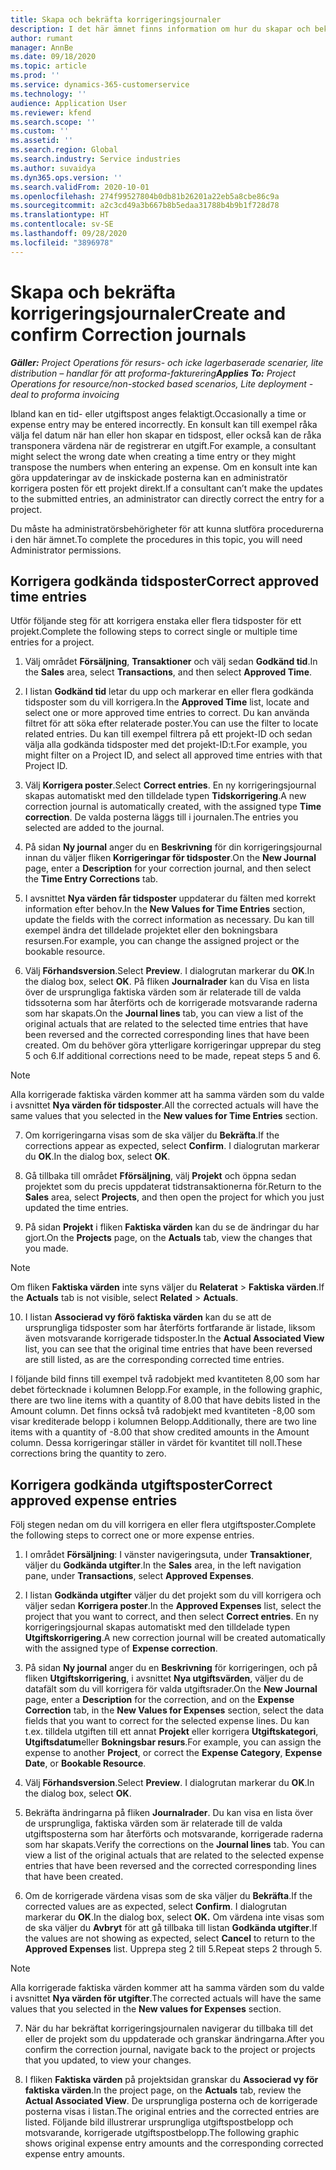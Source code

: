 ```yaml
---
title: Skapa och bekräfta korrigeringsjournaler
description: I det här ämnet finns information om hur du skapar och bekräftar en korrigeringsjournal.
author: rumant
manager: AnnBe
ms.date: 09/18/2020
ms.topic: article
ms.prod: ''
ms.service: dynamics-365-customerservice
ms.technology: ''
audience: Application User
ms.reviewer: kfend
ms.search.scope: ''
ms.custom: ''
ms.assetid: ''
ms.search.region: Global
ms.search.industry: Service industries
ms.author: suvaidya
ms.dyn365.ops.version: ''
ms.search.validFrom: 2020-10-01
ms.openlocfilehash: 274f99527804b0db81b26201a22eb5a8cbe86c9a
ms.sourcegitcommit: a2c3cd49a3b667b8b5edaa31788b4b9b1f728d78
ms.translationtype: HT
ms.contentlocale: sv-SE
ms.lasthandoff: 09/28/2020
ms.locfileid: "3896978"
---
```

# <a name="create-and-confirm-correction-journals"></a><span data-ttu-id="23f8b-103">Skapa och bekräfta korrigeringsjournaler</span><span class="sxs-lookup"><span data-stu-id="23f8b-103">Create and confirm Correction journals</span></span>

<span data-ttu-id="23f8b-104">_**Gäller:** Project Operations för resurs- och icke lagerbaserade scenarier, lite distribution – handlar för att proforma-fakturering_</span><span class="sxs-lookup"><span data-stu-id="23f8b-104">_**Applies To:** Project Operations for resource/non-stocked based scenarios, Lite deployment - deal to proforma invoicing_</span></span>

<span data-ttu-id="23f8b-105">Ibland kan en tid- eller utgiftspost anges felaktigt.</span><span class="sxs-lookup"><span data-stu-id="23f8b-105">Occasionally a time or expense entry may be entered incorrectly.</span></span> <span data-ttu-id="23f8b-106">En konsult kan till exempel råka välja fel datum när han eller hon skapar en tidspost, eller också kan de råka transponera värdena när de registrerar en utgift.</span><span class="sxs-lookup"><span data-stu-id="23f8b-106">For example, a consultant might select the wrong date when creating a time entry or they might transpose the numbers when entering an expense.</span></span> <span data-ttu-id="23f8b-107">Om en konsult inte kan göra uppdateringar av de inskickade posterna kan en administratör korrigera posten för ett projekt direkt.</span><span class="sxs-lookup"><span data-stu-id="23f8b-107">If a consultant can’t make the updates to the submitted entries, an administrator can directly correct the entry for a project.</span></span>

<span data-ttu-id="23f8b-108">Du måste ha administratörsbehörigheter för att kunna slutföra procedurerna i den här ämnet.</span><span class="sxs-lookup"><span data-stu-id="23f8b-108">To complete the procedures in this topic, you will need Administrator permissions.</span></span>

## <a name="correct-approved-time-entries"></a><span data-ttu-id="23f8b-109">Korrigera godkända tidsposter</span><span class="sxs-lookup"><span data-stu-id="23f8b-109">Correct approved time entries</span></span>     

<span data-ttu-id="23f8b-110">Utför följande steg för att korrigera enstaka eller flera tidsposter för ett projekt.</span><span class="sxs-lookup"><span data-stu-id="23f8b-110">Complete the following steps to correct single or multiple time entries for a project.</span></span>

1. <span data-ttu-id="23f8b-111">Välj området **Försäljning**, **Transaktioner** och välj sedan **Godkänd tid**.</span><span class="sxs-lookup"><span data-stu-id="23f8b-111">In the **Sales** area, select **Transactions**, and then select **Approved Time**.</span></span> 

2. <span data-ttu-id="23f8b-112">I listan **Godkänd tid** letar du upp och markerar en eller flera godkända tidsposter som du vill korrigera.</span><span class="sxs-lookup"><span data-stu-id="23f8b-112">In the **Approved Time** list, locate and select one or more approved time entries to correct.</span></span> <span data-ttu-id="23f8b-113">Du kan använda filtret för att söka efter relaterade poster.</span><span class="sxs-lookup"><span data-stu-id="23f8b-113">You can use the filter to locate related entries.</span></span> <span data-ttu-id="23f8b-114">Du kan till exempel filtrera på ett projekt-ID och sedan välja alla godkända tidsposter med det projekt-ID:t.</span><span class="sxs-lookup"><span data-stu-id="23f8b-114">For example, you might filter on a Project ID, and select all approved time entries with that Project ID.</span></span>

3. <span data-ttu-id="23f8b-115">Välj **Korrigera poster**.</span><span class="sxs-lookup"><span data-stu-id="23f8b-115">Select **Correct entries**.</span></span> <span data-ttu-id="23f8b-116">En ny korrigeringsjournal skapas automatiskt med den tilldelade typen **Tidskorrigering**.</span><span class="sxs-lookup"><span data-stu-id="23f8b-116">A new correction journal is automatically created, with the assigned type **Time correction**.</span></span> <span data-ttu-id="23f8b-117">De valda posterna läggs till i journalen.</span><span class="sxs-lookup"><span data-stu-id="23f8b-117">The entries you selected are added to the journal.</span></span> 

4. <span data-ttu-id="23f8b-118">På sidan **Ny journal** anger du en **Beskrivning** för din korrigeringsjournal innan du väljer fliken **Korrigeringar för tidsposter**.</span><span class="sxs-lookup"><span data-stu-id="23f8b-118">On the **New Journal** page, enter a **Description** for your correction journal, and then select the **Time Entry Corrections** tab.</span></span>  

5. <span data-ttu-id="23f8b-119">I avsnittet **Nya värden får tidsposter** uppdaterar du fälten med korrekt information efter behov.</span><span class="sxs-lookup"><span data-stu-id="23f8b-119">In the **New Values for Time Entries** section, update the fields with the correct information as necessary.</span></span> <span data-ttu-id="23f8b-120">Du kan till exempel ändra det tilldelade projektet eller den bokningsbara resursen.</span><span class="sxs-lookup"><span data-stu-id="23f8b-120">For example, you can change the assigned project or the bookable resource.</span></span>

6. <span data-ttu-id="23f8b-121">Välj **Förhandsversion**.</span><span class="sxs-lookup"><span data-stu-id="23f8b-121">Select **Preview**.</span></span> <span data-ttu-id="23f8b-122">I dialogrutan markerar du **OK**.</span><span class="sxs-lookup"><span data-stu-id="23f8b-122">In the dialog box, select **OK**.</span></span> <span data-ttu-id="23f8b-123">På fliken **Journalrader** kan du Visa en lista över de ursprungliga faktiska värden som är relaterade till de valda tidssoterna som har återförts och de korrigerade motsvarande raderna som har skapats.</span><span class="sxs-lookup"><span data-stu-id="23f8b-123">On the **Journal lines** tab, you can view a list of the original actuals that are related to the selected time entries that have been reversed and the corrected corresponding lines that have been created.</span></span> <span data-ttu-id="23f8b-124">Om du behöver göra ytterligare korrigeringar upprepar du steg 5 och 6.</span><span class="sxs-lookup"><span data-stu-id="23f8b-124">If additional corrections need to be made, repeat steps 5 and 6.</span></span> 

> [!NOTE]
> <span data-ttu-id="23f8b-125">Alla korrigerade faktiska värden kommer att ha samma värden som du valde i avsnittet **Nya värden för tidsposter**.</span><span class="sxs-lookup"><span data-stu-id="23f8b-125">All the corrected actuals will have the same values that you selected in the **New values for Time Entries** section.</span></span>

7. <span data-ttu-id="23f8b-126">Om korrigeringarna visas som de ska väljer du **Bekräfta**.</span><span class="sxs-lookup"><span data-stu-id="23f8b-126">If the corrections appear as expected, select **Confirm**.</span></span> <span data-ttu-id="23f8b-127">I dialogrutan markerar du **OK**.</span><span class="sxs-lookup"><span data-stu-id="23f8b-127">In the dialog box, select **OK**.</span></span>

8. <span data-ttu-id="23f8b-128">Gå tillbaka till området **Fförsäljning**, välj **Projekt** och öppna sedan projektet som du precis uppdaterat tidstransaktionerna för.</span><span class="sxs-lookup"><span data-stu-id="23f8b-128">Return to the **Sales** area, select **Projects**, and then open the project for which you just updated the time entries.</span></span> 

9. <span data-ttu-id="23f8b-129">På sidan **Projekt** i fliken **Faktiska värden** kan du se de ändringar du har gjort.</span><span class="sxs-lookup"><span data-stu-id="23f8b-129">On the **Projects** page, on the **Actuals** tab, view the changes that you made.</span></span> 

> [!NOTE]
> <span data-ttu-id="23f8b-130">Om fliken **Faktiska värden** inte syns väljer du **Relaterat** > **Faktiska värden**.</span><span class="sxs-lookup"><span data-stu-id="23f8b-130">If the **Actuals** tab is not visible, select **Related** > **Actuals**.</span></span>  

10. <span data-ttu-id="23f8b-131">I listan **Associerad vy förö faktiska värden** kan du se att de ursprungliga tidsposter som har återförts fortfarande är listade, liksom även motsvarande korrigerade tidsposter.</span><span class="sxs-lookup"><span data-stu-id="23f8b-131">In the **Actual Associated View** list, you can see that the original time entries that have been reversed are still listed, as are the corresponding corrected time entries.</span></span> 

<span data-ttu-id="23f8b-132">I följande bild finns till exempel två radobjekt med kvantiteten 8,00 som har debet förtecknade i kolumnen Belopp.</span><span class="sxs-lookup"><span data-stu-id="23f8b-132">For example, in the following graphic, there are two line items with a quantity of 8.00 that have debits listed in the Amount column.</span></span> <span data-ttu-id="23f8b-133">Det finns också två radobjekt med kvantiteten -8,00 som visar krediterade belopp i kolumnen Belopp.</span><span class="sxs-lookup"><span data-stu-id="23f8b-133">Additionally, there are two line items with a quantity of -8.00 that show credited amounts in the Amount column.</span></span> <span data-ttu-id="23f8b-134">Dessa korrigeringar ställer in värdet för kvantitet till noll.</span><span class="sxs-lookup"><span data-stu-id="23f8b-134">These corrections bring the quantity to zero.</span></span>

 
## <a name="correct-approved-expense-entries"></a><span data-ttu-id="23f8b-135">Korrigera godkända utgiftsposter</span><span class="sxs-lookup"><span data-stu-id="23f8b-135">Correct approved expense entries</span></span>

<span data-ttu-id="23f8b-136">Följ stegen nedan om du vill korrigera en eller flera utgiftsposter.</span><span class="sxs-lookup"><span data-stu-id="23f8b-136">Complete the following steps to correct one or more expense entries.</span></span> 

1. <span data-ttu-id="23f8b-137">I området **Försäljning**: I vänster navigeringsuta, under **Transaktioner**, väljer du **Godkända utgifter**.</span><span class="sxs-lookup"><span data-stu-id="23f8b-137">In the **Sales** area, in the left navigation pane, under **Transactions**, select **Approved Expenses**.</span></span>

2. <span data-ttu-id="23f8b-138">I listan **Godkända utgifter** väljer du det projekt som du vill korrigera och väljer sedan **Korrigera poster**.</span><span class="sxs-lookup"><span data-stu-id="23f8b-138">In the **Approved Expenses** list, select the project that you want to correct, and then select **Correct entries**.</span></span> <span data-ttu-id="23f8b-139">En ny korrigeringsjournal skapas automatiskt med den tilldelade typen **Utgiftskorrigering**.</span><span class="sxs-lookup"><span data-stu-id="23f8b-139">A new correction journal will be created automatically with the assigned type of **Expense correction**.</span></span> 

3. <span data-ttu-id="23f8b-140">På sidan **Ny journal** anger du en **Beskrivning** för korrigeringen, och på fliken **Utgiftskorrigering**, i avsnittet **Nya utgiftsvärden**, väljer du de datafält som du vill korrigera för valda utgiftsrader.</span><span class="sxs-lookup"><span data-stu-id="23f8b-140">On the **New Journal** page, enter a **Description** for the correction, and on the **Expense Correction** tab, in the **New Values for Expenses** section, select the data fields that you want to correct for the selected expense lines.</span></span> <span data-ttu-id="23f8b-141">Du kan t.ex. tilldela utgiften till ett annat **Projekt** eller korrigera **Utgiftskategori**, **Utgiftsdatum**eller **Bokningsbar resurs**.</span><span class="sxs-lookup"><span data-stu-id="23f8b-141">For example, you can assign the expense to another **Project**, or correct the **Expense Category**, **Expense Date**, or **Bookable Resource**.</span></span>

4. <span data-ttu-id="23f8b-142">Välj **Förhandsversion**.</span><span class="sxs-lookup"><span data-stu-id="23f8b-142">Select **Preview**.</span></span> <span data-ttu-id="23f8b-143">I dialogrutan markerar du **OK**.</span><span class="sxs-lookup"><span data-stu-id="23f8b-143">In the dialog box, select **OK**.</span></span> 

5. <span data-ttu-id="23f8b-144">Bekräfta ändringarna på fliken **Journalrader**. Du kan visa en lista över de ursprungliga, faktiska värden som är relaterade till de valda utgiftsposterna som har återförts och motsvarande, korrigerade raderna som har skapats.</span><span class="sxs-lookup"><span data-stu-id="23f8b-144">Verify the corrections on the **Journal lines** tab. You can view a list of the original actuals that are related to the selected expense entries that have been reversed and the corrected corresponding lines that have been created.</span></span>

6. <span data-ttu-id="23f8b-145">Om de korrigerade värdena visas som de ska väljer du **Bekräfta**.</span><span class="sxs-lookup"><span data-stu-id="23f8b-145">If the corrected values are as expected, select **Confirm**.</span></span> <span data-ttu-id="23f8b-146">I dialogrutan markerar du **OK**.</span><span class="sxs-lookup"><span data-stu-id="23f8b-146">In the dialog box, select **OK.**</span></span> <span data-ttu-id="23f8b-147">Om värdena inte visas som de ska väljer du **Avbryt** för att gå tillbaka till listan **Godkända utgifter**.</span><span class="sxs-lookup"><span data-stu-id="23f8b-147">If the values are not showing as expected, select **Cancel** to return to the **Approved Expenses** list.</span></span> <span data-ttu-id="23f8b-148">Upprepa steg 2 till 5.</span><span class="sxs-lookup"><span data-stu-id="23f8b-148">Repeat steps 2 through 5.</span></span> 

> [!NOTE]
> <span data-ttu-id="23f8b-149">Alla korrigerade faktiska värden kommer att ha samma värden som du valde i avsnittet **Nya värden för utgifter**.</span><span class="sxs-lookup"><span data-stu-id="23f8b-149">The corrected actuals will have the same values that you selected in the **New values for Expenses** section.</span></span>

7. <span data-ttu-id="23f8b-150">När du har bekräftat korrigeringsjournalen navigerar du tillbaka till det eller de projekt som du uppdaterade och granskar ändringarna.</span><span class="sxs-lookup"><span data-stu-id="23f8b-150">After you confirm the correction journal, navigate back to the project or projects that you updated, to view your changes.</span></span>  

8. <span data-ttu-id="23f8b-151">I fliken **Faktiska värden** på projektsidan granskar du **Associerad vy för faktiska värden**.</span><span class="sxs-lookup"><span data-stu-id="23f8b-151">In the project page, on the **Actuals** tab, review the **Actual Associated View**.</span></span> <span data-ttu-id="23f8b-152">De ursprungliga posterna och de korrigerade posterna visas i listan.</span><span class="sxs-lookup"><span data-stu-id="23f8b-152">The original entries and the corrected entries are listed.</span></span> <span data-ttu-id="23f8b-153">Följande bild illustrerar ursprungliga utgiftspostbelopp och motsvarande, korrigerade utgiftspostbelopp.</span><span class="sxs-lookup"><span data-stu-id="23f8b-153">The following graphic shows original expense entry amounts and the corresponding corrected expense entry amounts.</span></span> 



